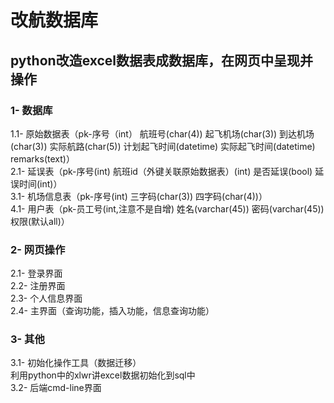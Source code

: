 # 改航数据库
## python改造excel数据表成数据库，在网页中呈现并操作

### 1- 数据库  
  1.1- 原始数据表（pk-序号（int） 航班号(char(4)) 起飞机场(char(3)) 到达机场(char(3)) 实际航路(char(5)) 计划起飞时间(datetime) 实际起飞时间(datetime) remarks(text)）  
  2.1- 延误表（pk-序号(int) 航班id（外键关联原始数据表）(int) 是否延误(bool) 延误时间(int)）  
  3.1- 机场信息表（pk-序号(int) 三字码(char(3)) 四字码(char(4))）  
  4.1- 用户表（pk-员工号(int,注意不是自增) 姓名(varchar(45)) 密码(varchar(45)) 权限(默认all)）  

### 2- 网页操作  
  2.1- 登录界面  
  2.2- 注册界面  
  2.3- 个人信息界面  
  2.4- 主界面（查询功能，插入功能，信息查询功能）  

### 3- 其他  
  3.1- 初始化操作工具（数据迁移）  
       利用python中的xlwr讲excel数据初始化到sql中  
  3.2- 后端cmd-line界面  
